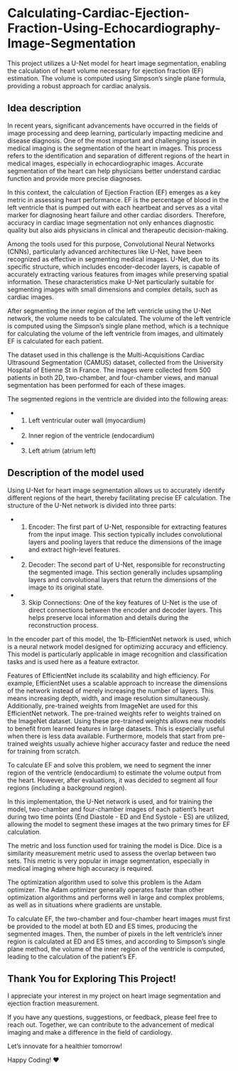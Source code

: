 # Calculating-Cardiac-Ejection-Fraction-Using-Echocardiography-Image-Segmentation
This project utilizes a U-Net model for heart image segmentation, enabling the calculation of heart volume necessary for ejection fraction (EF) estimation. The volume is computed using Simpson’s single plane formula, providing a robust approach for cardiac analysis.

## Idea description
In recent years, significant advancements have occurred in the fields of image processing and deep learning, particularly impacting medicine and disease diagnosis. One of the most important and challenging issues in medical imaging is the segmentation of the heart in images. This process refers to the identification and separation of different regions of the heart in medical images, especially in echocardiographic images. Accurate segmentation of the heart can help physicians better understand cardiac function and provide more precise diagnoses.

In this context, the calculation of Ejection Fraction (EF) emerges as a key metric in assessing heart performance. EF is the percentage of blood in the left ventricle that is pumped out with each heartbeat and serves as a vital marker for diagnosing heart failure and other cardiac disorders. Therefore, accuracy in cardiac image segmentation not only enhances diagnostic quality but also aids physicians in clinical and therapeutic decision-making.

Among the tools used for this purpose, Convolutional Neural Networks (CNNs), particularly advanced architectures like U-Net, have been recognized as effective in segmenting medical images. U-Net, due to its specific structure, which includes encoder-decoder layers, is capable of accurately extracting various features from images while preserving spatial information. These characteristics make U-Net particularly suitable for segmenting images with small dimensions and complex details, such as cardiac images.

After segmenting the inner region of the left ventricle using the U-Net network, the volume needs to be calculated. The volume of the left ventricle is computed using the Simpson’s single plane method, which is a technique for calculating the volume of the left ventricle from images, and ultimately EF is calculated for each patient.

The dataset used in this challenge is the Multi-Acquisitions Cardiac Ultrasound Segmentation (CAMUS) dataset, collected from the University Hospital of Etienne St in France. The images were collected from 500 patients in both 2D, two-chamber, and four-chamber views, and manual segmentation has been performed for each of these images.

The segmented regions in the ventricle are divided into the following areas:

- 1) Left ventricular outer wall (myocardium)
- 2) Inner region of the ventricle (endocardium)
- 3) Left atrium (atrium left)

## Description of the model used
Using U-Net for heart image segmentation allows us to accurately identify different regions of the heart, thereby facilitating precise EF calculation. The structure of the U-Net network is divided into three parts:

- 1) Encoder: The first part of U-Net, responsible for extracting features from the input image. This section typically includes convolutional layers and pooling layers that reduce the dimensions of the image and extract high-level features.

- 2) Decoder: The second part of U-Net, responsible for reconstructing the segmented image. This section generally includes upsampling layers and convolutional layers that return the dimensions of the image to its original state.

- 3) Skip Connections: One of the key features of U-Net is the use of direct connections between the encoder and decoder layers. This helps preserve local information and details during the reconstruction process.

In the encoder part of this model, the 1b-EfficientNet network is used, which is a neural network model designed for optimizing accuracy and efficiency. This model is particularly applicable in image recognition and classification tasks and is used here as a feature extractor.

Features of EfficientNet include its scalability and high efficiency. For example, EfficientNet uses a scalable approach to increase the dimensions of the network instead of merely increasing the number of layers. This means increasing depth, width, and image resolution simultaneously. Additionally, pre-trained weights from ImageNet are used for this EfficientNet network. The pre-trained weights refer to weights trained on the ImageNet dataset. Using these pre-trained weights allows new models to benefit from learned features in large datasets. This is especially useful when there is less data available. Furthermore, models that start from pre-trained weights usually achieve higher accuracy faster and reduce the need for training from scratch.

To calculate EF and solve this problem, we need to segment the inner region of the ventricle (endocardium) to estimate the volume output from the heart. However, after evaluations, it was decided to segment all four regions (including a background region).

In this implementation, the U-Net network is used, and for training the model, two-chamber and four-chamber images of each patient’s heart during two time points (End Diastole - ED and End Systole - ES) are utilized, allowing the model to segment these images at the two primary times for EF calculation.

The metric and loss function used for training the model is Dice. Dice is a similarity measurement metric used to assess the overlap between two sets. This metric is very popular in image segmentation, especially in medical imaging where high accuracy is required.

The optimization algorithm used to solve this problem is the Adam optimizer. The Adam optimizer generally operates faster than other optimization algorithms and performs well in large and complex problems, as well as in situations where gradients are unstable.

To calculate EF, the two-chamber and four-chamber heart images must first be provided to the model at both ED and ES times, producing the segmented images. Then, the number of pixels in the left ventricle’s inner region is calculated at ED and ES times, and according to Simpson’s single plane method, the volume of the inner region of the ventricle is computed, leading to the calculation of the patient’s EF.

## Thank You for Exploring This Project!
I appreciate your interest in my project on heart image segmentation and ejection fraction measurement.

If you have any questions, suggestions, or feedback, please feel free to reach out. Together, we can contribute to the advancement of medical imaging and make a difference in the field of cardiology.

Let’s innovate for a healthier tomorrow!

Happy Coding! ❤️
